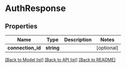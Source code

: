 # AuthResponse

## Properties
Name | Type | Description | Notes
------------ | ------------- | ------------- | -------------
**connection_id** | **string** |  | [optional] 

[[Back to Model list]](../../README.md#documentation-for-models) [[Back to API list]](../../README.md#documentation-for-api-endpoints) [[Back to README]](../../README.md)


